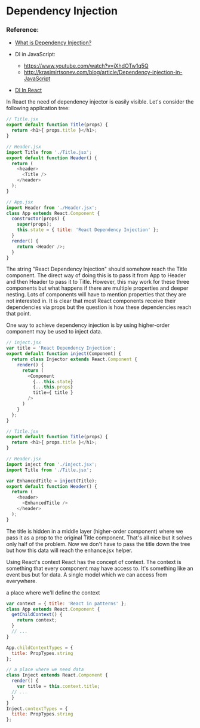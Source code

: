 # Dependency Injection
### Reference:
- [What is Dependency Injection?](https://www.youtube.com/watch?v=IKD2-MAkXyQ)
- DI in JavaScript:
    - https://www.youtube.com/watch?v=jXhdOTw1q5Q
    - http://krasimirtsonev.com/blog/article/Dependency-injection-in-JavaScript

- [DI In React](https://github.com/krasimir/react-in-patterns/tree/master/patterns/dependency-injection)

In React the need of dependency injector is easily visible. Let's consider the following application tree:

```javascript
// Title.jsx
export default function Title(props) {
  return <h1>{ props.title }</h1>;
}
```

```javascript
// Header.jsx
import Title from './Title.jsx';
export default function Header() {
  return (
    <header>
      <Title />
    </header>
  );
}
```
```javascript
// App.jsx
import Header from './Header.jsx';
class App extends React.Component {
  constructor(props) {
    super(props);
    this.state = { title: 'React Dependency Injection' };
  }
  render() {
    return <Header />;
  }
}
```
The string "React Dependency Injection" should somehow reach the Title component.
The direct way of doing this is to pass it from App to Header and then Header to pass it to Title.
However, this may work for these three components but what happens if there are multiple properties and deeper nesting.
Lots of components will have to mention properties that they are not interested in.
It is clear that most React components receive their dependencies via props but the question is how these dependencies reach that point.


One way to achieve dependency injection is by using higher-order component may be used to inject data.

```javascript
// inject.jsx
var title = 'React Dependency Injection';
export default function inject(Component) {
  return class Injector extends React.Component {
    render() {
      return (
        <Component
          {...this.state}
          {...this.props}
          title={ title }
        />
      )
    }
  };
}
```
```javascript
// Title.jsx
export default function Title(props) {
  return <h1>{ props.title }</h1>;
}
```
```javascript
// Header.jsx
import inject from './inject.jsx';
import Title from './Title.jsx';

var EnhancedTitle = inject(Title);
export default function Header() {
  return (
    <header>
      <EnhancedTitle />
    </header>
  );
}
```
The title is hidden in a middle layer (higher-order component) where we pass it as a prop to the original Title component.
That's all nice but it solves only half of the problem.
Now we don't have to pass the title down the tree but how this data will reach the enhance.jsx helper.

Using React's context
React has the concept of context. The context is something that every component may have access to.
It's something like an event bus but for data. A single model which we can access from everywhere.

a place where we'll define the context
```javascript
var context = { title: 'React in patterns' };
class App extends React.Component {
  getChildContext() {
    return context;
  }
  // ...
}

App.childContextTypes = {
  title: PropTypes.string
};

// a place where we need data
class Inject extends React.Component {
  render() {
    var title = this.context.title;
  // ...
  }
}
Inject.contextTypes = {
  title: PropTypes.string
};
```
